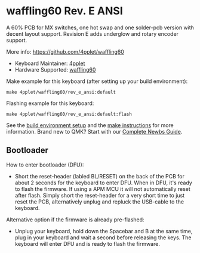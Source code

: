 # waffling60 Rev. E ANSI

A 60% PCB for MX switches, one hot swap and one solder-pcb version with decent layout support. Revision E adds underglow and rotary encoder support.

More info: https://github.com/4pplet/waffling60

* Keyboard Maintainer: [4pplet](https://github.com/4pplet)
* Hardware Supported: [waffling60](https://github.com/4pplet/waffling60)

Make example for this keyboard (after setting up your build environment):

    make 4pplet/waffling60/rev_e_ansi:default

Flashing example for this keyboard:

    make 4pplet/waffling60/rev_e_ansi:default:flash

See the [build environment setup](https://docs.qmk.fm/#/getting_started_build_tools) and the [make instructions](https://docs.qmk.fm/#/getting_started_make_guide) for more information. Brand new to QMK? Start with our [Complete Newbs Guide](https://docs.qmk.fm/#/newbs).

## Bootloader

How to enter bootloader (DFU):
* Short the reset-header (labled BL/RESET) on the back of the PCB for about 2 seconds for the keyboard to enter DFU. When in DFU, it's ready to flash the firmware. If using a APM MCU it will not automatically reset after flash. Simply short the reset-header for a very short time to just reset the PCB, alternatively unplug and repluck the USB-cable to the keyboard.

Alternative option if the firmware is already pre-flashed:
* Unplug your keyboard, hold down the Spacebar and B at the same time, plug in your keyboard and wait a second before releasing the keys. The keyboard will enter DFU and is ready to flash the firmware.

